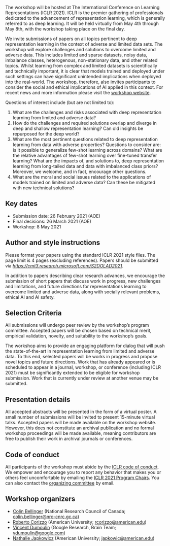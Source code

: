 The workshop will be hosted at The International Conference on Learning Representations (ICLR 2021). ICLR is the premier gathering of professionals dedicated to the advancement of representation learning, which is generally referred to as deep learning. It will be held virtually from May 4th through May 8th, with the workshop taking place on the final day.

We invite submissions of papers on all topics pertinent to deep representation learning in the context of adverse and limited data sets. The workshop will explore challenges and solutions to overcome limited and adverse data. This includes limited and sparse datasets, noisy data, imbalance classes, heterogenous, non-stationary data, and other related topics. Whilst learning from complex and limited datasets is scientifically and technically important, it is clear that models trained and deployed under such settings can have significant unintended implications when deployed into the real-world. The workshop, therefore, also invites participants to consider the social and ethical implications of AI applied in this context. For recent news and more information please visit the [workshop website](https://s2d-olad.github.io).

Questions of interest include (but are not limited to):

1. What are the challenges and risks associated with deep representation learning from limited and adverse data?
2. How do the challenges and required solutions overlap and diverge in deep and shallow representation learning? Can old insights be repurposed for the deep world? 
3. What are the most pertinent questions related to deep representation learning from data with adverse properties? Questions to consider are: is it possible to generalize few-shot learning across domains? What are the  relative advantages of few-shot learning over fine-tuned transfer learning? What are the impacts of, and solutions to, deep representation learning from long-tailed data and data with imbalanced class priors? Moreover, we welcome, and in fact, encourage other questions.
4. What are the moral and social issues related to the applications of models trained on limited and adverse data? Can these be mitigated with new technical solutions?


## Key dates

- Submission date:  26 February 2021 (AOE)
- Final decisions: 26 March 2021 (AOE)
- Workshop: 8 May 2021

## Author and style instructions

Please format your papers using the standard ICLR 2021 style files. The page limit is 4 pages (excluding references). Papers should be submitted via _https://cmt3.research.microsoft.com/S2DOLAD2021_.

In addition to papers describing clear research advances, we encourage the submission of short papers that discuss work in progress, new challenges and limitations, and future directions for representations learning to overcome limited and adverse data, along with socially relevant problems, ethical AI and AI safety.

## Selection Criteria

All submissions will undergo peer review by the workshop’s program committee. Accepted papers will be chosen based on technical merit, empirical validation, novelty, and suitability to the workshop’s goals.

The workshop aims to provide an engaging platform for dialog that will push the state-of-the-art in representation learning from limited and adverse data. To this end, selected papers will be works in progress and propose novel topics and future directions. Work that has already appeared or is scheduled to appear in a journal, workshop, or conference (including ICLR 2021) must be significantly extended to be eligible for workshop submission. Work that is currently under review at another venue may be submitted.

## Presentation details

All accepted abstracts will be presented in the form of a virtual poster. A small number of submissions will be invited to present 15-minute virtual talks. Accepted papers will be made available on the workshop website. However, this does not constitute an archival publication and no formal workshop proceedings will be made available, meaning contributors are free to publish their work in archival journals or conferences.

## Code of conduct

All participants of the workshop must abide by the [ICLR code of conduct](https://iclr.cc/public/CodeOfConduct). We empower and encourage you to report any behavior that makes you or others feel uncomfortable by emailing the [ICLR 2021 Program Chairs](mailto:iclr2021programchairs@googlegroups.com). You can also contact the [organizing committee](#workshop-organizers) by email.

## Workshop organizers

- [Colin Bellinger](https://web.cs.dal.ca/~bellinger/) (National Research Council of Canada; [colin.bellinger@nrc-cnrc.gc.ca](mailto:colin.bellinger@nrc-cnrc.gc.ca))
- [Roberto Corizzo](https://www.american.edu/cas/faculty/rcorizzo.cfm) (American University; [rcorizzo@american.edu](mailto:rcorizzo@american.edu))
- [Vincent Dumoulin](https://vdumoulin.github.io) (Google Research, Brain Team; [vdumoulin@google.com](mailto:vdumoulin@google.com))
- [Nathalie Japkowicz](https://www.american.edu/cas/faculty/japkowic.cfm) (American University; [japkowic@american.edu](mailto:japkowic@american.edu))
